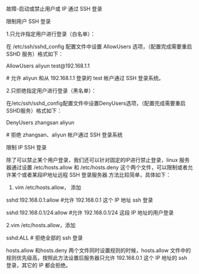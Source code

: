 故障-启动或禁止用户或 IP 通过 SSH 登录

限制用户 SSH 登录

1.只允许指定用户进行登录（白名单）：

在 /etc/ssh/sshd_config 配置文件中设置 AllowUsers 选项，（配置完成需要重启 SSHD
服务）格式如下：

AllowUsers aliyun test\@192.168.1.1

\# 允许 aliyun 和从 192.168.1.1 登录的 test 帐户通过 SSH 登录系统。

2.只拒绝指定用户进行登录（黑名单）：

在/etc/ssh/sshd_config配置文件中设置DenyUsers选项，（配置完成需要重启SSHD服务）格式如下：

DenyUsers zhangsan aliyun

\# 拒绝 zhangsan、aliyun 帐户通过 SSH 登录系统

限制 IP SSH 登录

除了可以禁止某个用户登录，我们还可以针对固定的IP进行禁止登录，linux
服务器通过设置 /etc/hosts.allow 和 /etc/hosts.deny
这个两个文件，可以限制或者允许某个或者某段IP地址远程 SSH
登录服务器.方法比较简单，具体如下：

1. vim /etc/hosts.allow， 添加

sshd:192.168.0.1:allow \#允许 192.168.0.1 这个 IP 地址 ssh 登录

sshd:192.168.0.1/24:allow \#允许 192.168.0.1/24 这段 IP 地址的用户登录

2.vim /etc/hosts.allow，添加

sshd:ALL \# 拒绝全部的 ssh 登录

hosts.allow 和hosts.deny 两个文件同时设置规则的时候，hosts.allow
文件中的规则优先级高，按照此方法设置后服务器只允许 192.168.0.1 这个 IP 地址的
ssh 登录，其它的 IP 都会拒绝。
